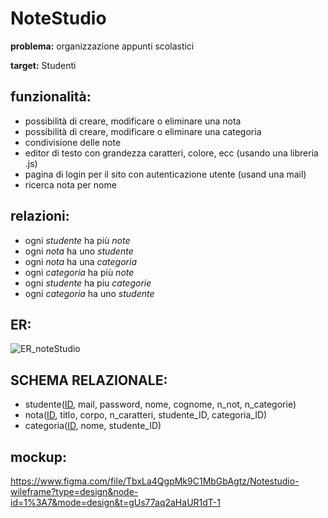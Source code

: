# NoteStudio
**problema:**
organizzazione appunti scolastici

**target:**
Studenti

## funzionalità:
 - possibilità di creare, modificare o eliminare una nota
 - possibilità di creare, modificare o eliminare una categoria
 - condivisione delle note
 - editor di testo con grandezza caratteri, colore, ecc (usando una libreria .js)
 - pagina di login per il sito con autenticazione utente (usand una mail)
 - ricerca nota per nome


## relazioni:
- ogni *studente* ha più *note*
- ogni *nota* ha uno *studente*
- ogni *nota* ha una *categoria*
- ogni *categoria* ha più *note*
- ogni *studente* ha piu *categorie*
- ogni *categoria* ha uno *studente*

## ER:

![ER_noteStudio](https://github.com/Gavoci/NoteStudio/assets/101709194/6dec88ab-d921-4eff-a884-523edaf6d748)
## SCHEMA RELAZIONALE:
- studente(<u>ID</u>, mail, password, nome, cognome, n_not, n_categorie)
- nota(<u>ID</u>, titlo, corpo, n_caratteri, studente_ID, categoria_ID)
- categoria(<u>ID</u>, nome, studente_ID)


## mockup:

https://www.figma.com/file/TbxLa4QgpMk9C1MbGbAgtz/Notestudio-wileframe?type=design&node-id=1%3A7&mode=design&t=gUs77aq2aHaUR1dT-1
